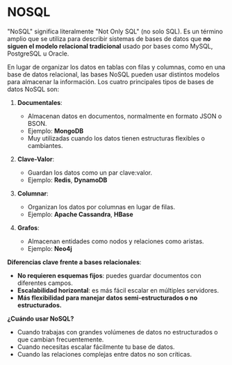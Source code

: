 

# NOSQL

"NoSQL" significa literalmente "Not Only SQL" (no solo SQL). Es un término amplio que se utiliza para describir sistemas de bases de datos que **no siguen el modelo relacional tradicional** usado por bases como MySQL, PostgreSQL u Oracle.

En lugar de organizar los datos en tablas con filas y columnas, como en una base de datos relacional, las bases NoSQL pueden usar distintos modelos para almacenar la información. Los cuatro principales tipos de bases de datos NoSQL son:

1. **Documentales**:

   * Almacenan datos en documentos, normalmente en formato JSON o BSON.
   * Ejemplo: **MongoDB**
   * Muy utilizadas cuando los datos tienen estructuras flexibles o cambiantes.

2. **Clave-Valor**:

   * Guardan los datos como un par clave\:valor.
   * Ejemplo: **Redis**, **DynamoDB**

3. **Columnar**:

   * Organizan los datos por columnas en lugar de filas.
   * Ejemplo: **Apache Cassandra**, **HBase**

4. **Grafos**:

   * Almacenan entidades como nodos y relaciones como aristas.
   * Ejemplo: **Neo4j**

**Diferencias clave frente a bases relacionales**:

* **No requieren esquemas fijos**: puedes guardar documentos con diferentes campos.
* **Escalabilidad horizontal**: es más fácil escalar en múltiples servidores.
* **Más flexibilidad para manejar datos semi-estructurados o no estructurados.**

**¿Cuándo usar NoSQL?**

* Cuando trabajas con grandes volúmenes de datos no estructurados o que cambian frecuentemente.
* Cuando necesitas escalar fácilmente tu base de datos.
* Cuando las relaciones complejas entre datos no son críticas.

